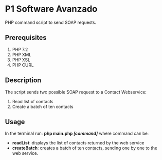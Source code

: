 # P1 Software Avanzado

PHP command script to send SOAP requests.

## Prerequisites
1. PHP 7.2
2. PHP XML
3. PHP XSL
4. PHP CURL

## Description

The script sends two possible SOAP request to a Contact Webservice:
1. Read list of contacts
2. Create a batch of ten contacts

## Usage

In the terminal run: **php main.php *[command]*** where command can be:
* **readList**: displays the list of contacts returned by the web service
* **createBatch**: creates a batch of ten contacts, sending one by one to the web service. 


